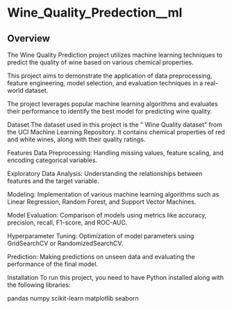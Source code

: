 # Wine_Quality_Predection__ml
## Overview
The Wine Quality Prediction project utilizes machine learning techniques to predict the quality of wine based on various chemical properties.

This project aims to demonstrate the application of data preprocessing, feature engineering, model selection, and evaluation techniques in a real-world dataset.

The project leverages popular machine learning algorithms and evaluates their performance to identify the best model for predicting wine quality.


Dataset
The dataset used in this project is the " Wine Quality dataset" from the UCI Machine Learning Repository. It contains chemical properties of red and white wines, along with their quality ratings.


Features
Data Preprocessing: Handling missing values, feature scaling, and encoding categorical variables.


Exploratory Data Analysis: Understanding the relationships between features and the target variable.


Modeling: Implementation of various machine learning algorithms such as Linear Regression, Random Forest, and Support Vector Machines.


Model Evaluation: Comparison of models using metrics like accuracy, precision, recall, F1-score, and ROC-AUC.


Hyperparameter Tuning: Optimization of model parameters using GridSearchCV or RandomizedSearchCV.


Prediction: Making predictions on unseen data and evaluating the performance of the final model.


Installation
To run this project, you need to have Python installed along with the following libraries:

pandas
numpy
scikit-learn
matplotlib
seaborn
